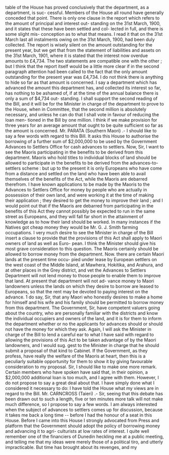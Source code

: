table of the House has proved conclusively that the department, as a department, is suc- cessful. Members of the House all round have generally conceded that point. There is only one clause in the report which refers to the amount of principal and interest out- standing on the 31st March, 1900, and it states that these have been settled and col- lected in full, and there is some slight mis- conception as to what that means. I read it that on the 31st March last all instalments owing on the 31st March, 1900, had been duly collected. The report is wisely silent on the amount outstanding for the present year, but we get that from the statement of liabilities and assets on the 31st March, 1901, where it is stated that the interest now overdue amounts to £4,734. The two statements are compatible one with the other ; but I think that the report itself would be a little more clear if in the second paragraph attention had been called to the fact that the only amount outstanding for the present year was £4,734. I do not think there is anything to hide so far as that amount is concerned. I say a department which has advanced the amount this department has, and collected its interest so far, has nothing to be ashamed of, if at the time of the annual balance there is only a sum of $4,734 out- standing. I shall support the second reading of the Bill, and it will be for the Minister in charge of the department to prove to the House, when in Committee, that the second million is absolutely necessary, and unless he can do that I shall vote in favour of reducing the loan men- tioned in the Bill by one million. I think if we make provision for three years for an average amount that ought to be quite sufficient so far as the amount is concerned. Mr. PARATA (Southern Maori) .- I should like to say a few words with regard to this Bill. It asks this House to authorise the borrowing of a further sum of $2,000,000 to be used by the Government Advances to Settlers Office for cash advances to settlers. Now, Sir, I want to see the Maoris participating in the benefits to be derived from this department. Maoris who hold titles to individual blocks of land should be allowed to participate in the benefits to be derived from the advances-to-settlers scheme : but up to the present it is only Europeans who have come from a distance and settled on the land who have been able to avail themselves of the benefits of the Act, while the Maoris are debarred therefrom. I have known applications to be made by the Maoris to the Advances to Settlers Office for money by people who are actually in possession of their own land, and were working it at the time of making their application ; they desired to get the money to improve their land ; and I would point out that if the Maoris are debarred from participating in the benefits of this Act they cannot possibly be expected to run in the same street as Europeans, and they will fall far short in the attainment of knowledge as to how their land should be worked. In many instances if the Natives got cheap money they would be Mr. G. J. Smith farming occupations. I very much desire to see the Minister in charge of the Bill insert a clause to provide that the provisions of this Act shall apply to Maori owners of land as well as Euro- pean. I think the Minister should give his most grave consideration to this question. The Maoris certainly should be allowed to borrow money from the department. Now. there are certain Maori lands at the present time occu- pied under lease by European settlers on the west coast of the Middle Island, at Mawhera, Hokitika, and Arahura, and at other places in the Grey district, and vet the Advances to Settlers Department will not lend money to those people to enable them to improve that land. At present that department will not ad- vance money to Maori landowners unless the lands on which they desire to borrow are leased to Europeans, so that the rent may be devoted to paying interest on the advance. 1 do say, Sir, that any Maori who honestly desires to make a home for himself and his wife and his family should be permitted to borrow money from this department. The Government, Sir, have competent valuers going about the country, who are personally familiar with the districts and know the individual occupiers and owners of the land, and it is for them to inform the department whether or no the applicants for advances should or should not have the money for which they ask. Again, I will ask the Minister in charge of the Bill to lend a careful ear to what I have said with regard to allowing the provisions of this Act to be taken advantage of by the Maori landowners, and I would sug. gest to the Minister in charge that he should submit a proposal of that kind to Cabinet. If the Government, as they profess, have really the welfare of the Maoris at heart, then this is a peculiarly suitable opportunity for them to show it by giving favourable consideration to my proposal. Sir, I should like to make one more remark. Certain members who have spoken have said that, in their opinion, a $2,000,000 additional loan is too much, and I agree with them. However, I do not propose to say a great deal about that. I have simply done what I considered it necessary to do: I have told the House what my views are in regard to the Bill. Mr. CARNCROSS (Taieri) .- Sir, seeing that this debate has been drawn out to such a length, five or ten minutes more talk will not make much difference, so I propose to say a few words. I am always interested when the subject of advances to settlers comes up for discussion, because it takes me back a long time -- before I had the honour of a seat in this House. Before I came into this House I strongly advocated from Press and platform that the Government should adopt the policy of borrowing money and advancing it to agri- culturists at low rates of interest. I quite well remember one of the financiers of Dunedin heckling me at a public meeting, and telling me that my ideas were merely those of a political tiro, and utterly impracticable. But time has brought about its revenges, and my 